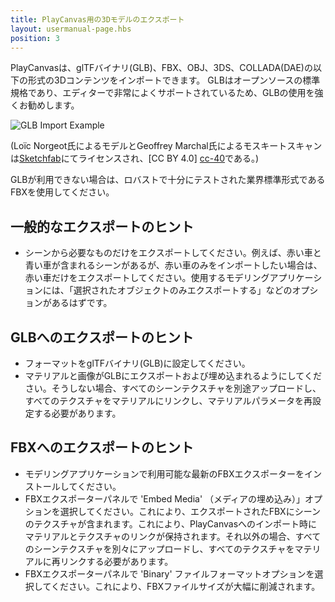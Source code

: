 ```yaml
---
title: PlayCanvas用の3Dモデルのエクスポート
layout: usermanual-page.hbs
position: 3
---
```


PlayCanvasは、glTFバイナリ(GLB)、FBX、OBJ、3DS、COLLADA(DAE)の以下の形式の3Dコンテンツをインポートできます。 GLBはオープンソースの標準規格であり、エディターで非常によくサポートされているため、GLBの使用を強くお勧めします。

![GLB Import Example][glb-import-gif]

(Loïc Norgeot氏によるモデルとGeoffrey Marchal氏によるモスキートスキャンは[Sketchfab][mosquito]にてライセンスされ、[CC BY 4.0] [cc-40]である。)

GLBが利用できない場合は、ロバストで十分にテストされた業界標準形式であるFBXを使用してください。

## 一般的なエクスポートのヒント

* シーンから必要なものだけをエクスポートしてください。例えば、赤い車と青い車が含まれるシーンがあるが、赤い車のみをインポートしたい場合は、赤い車だけをエクスポートしてください。使用するモデリングアプリケーションには、「選択されたオブジェクトのみエクスポートする」などのオプションがあるはずです。

## GLBへのエクスポートのヒント

* フォーマットをglTFバイナリ(GLB)に設定してください。
* マテリアルと画像がGLBにエクスポートおよび埋め込まれるようにしてください。そうしない場合、すべてのシーンテクスチャを別途アップロードし、すべてのテクスチャをマテリアルにリンクし、マテリアルパラメータを再設定する必要があります。

## FBXへのエクスポートのヒント

* モデリングアプリケーションで利用可能な最新のFBXエクスポーターをインストールしてください。
* FBXエクスポーターパネルで 'Embed Media' （メディアの埋め込み）」オプションを選択してください。これにより、エクスポートされたFBXにシーンのテクスチャが含まれます。これにより、PlayCanvasへのインポート時にマテリアルとテクスチャのリンクが保持されます。それ以外の場合、すべてのシーンテクスチャを別々にアップロードし、すべてのテクスチャをマテリアルに再リンクする必要があります。
* FBXエクスポーターパネルで 'Binary' ファイルフォーマットオプションを選択してください。これにより、FBXファイルサイズが大幅に削減されます。

[glb-import-gif]: /images/user-manual/assets/models/building/glb-import.gif
[cc-40]: https://creativecommons.org/licenses/by/4.0/
[mosquito]: https://sketchfab.com/3d-models/
